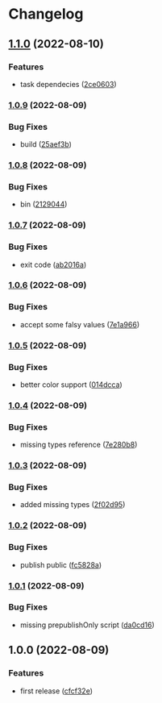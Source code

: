# Changelog

## [1.1.0](https://www.github.com/schummar/runp/compare/v1.0.9...v1.1.0) (2022-08-10)


### Features

* task dependecies ([2ce0603](https://www.github.com/schummar/runp/commit/2ce06035a4762b39e494685f4997667053d92c5e))

### [1.0.9](https://www.github.com/schummar/runp/compare/v1.0.8...v1.0.9) (2022-08-09)


### Bug Fixes

* build ([25aef3b](https://www.github.com/schummar/runp/commit/25aef3b82ffbb5e6ed281c5628c6eef7f3c058da))

### [1.0.8](https://www.github.com/schummar/runp/compare/v1.0.7...v1.0.8) (2022-08-09)


### Bug Fixes

* bin ([2129044](https://www.github.com/schummar/runp/commit/21290449b2b34c6cfba356c75ef011f9dcf1972c))

### [1.0.7](https://www.github.com/schummar/runp/compare/v1.0.6...v1.0.7) (2022-08-09)


### Bug Fixes

* exit code ([ab2016a](https://www.github.com/schummar/runp/commit/ab2016a46e5a4736979ecf4c2ac845664a9abc61))

### [1.0.6](https://www.github.com/schummar/runp/compare/v1.0.5...v1.0.6) (2022-08-09)


### Bug Fixes

* accept some falsy values ([7e1a966](https://www.github.com/schummar/runp/commit/7e1a966081f9ca266fddf7cf94fa583e032424ae))

### [1.0.5](https://www.github.com/schummar/runp/compare/v1.0.4...v1.0.5) (2022-08-09)


### Bug Fixes

* better color support ([014dcca](https://www.github.com/schummar/runp/commit/014dcca5633a1ca5d08e9898f5e9adde49181497))

### [1.0.4](https://www.github.com/schummar/runp/compare/v1.0.3...v1.0.4) (2022-08-09)


### Bug Fixes

* missing types reference ([7e280b8](https://www.github.com/schummar/runp/commit/7e280b8b6a4258f2197f8c05534473f9ccc54946))

### [1.0.3](https://www.github.com/schummar/runp/compare/v1.0.2...v1.0.3) (2022-08-09)


### Bug Fixes

* added missing types ([2f02d95](https://www.github.com/schummar/runp/commit/2f02d954a7d87e2986dfe131690b562923043e1e))

### [1.0.2](https://www.github.com/schummar/runp/compare/v1.0.1...v1.0.2) (2022-08-09)


### Bug Fixes

* publish public ([fc5828a](https://www.github.com/schummar/runp/commit/fc5828a061138201fad34c35b4083a3a775e7aba))

### [1.0.1](https://www.github.com/schummar/runp/compare/v1.0.0...v1.0.1) (2022-08-09)


### Bug Fixes

* missing prepublishOnly script ([da0cd16](https://www.github.com/schummar/runp/commit/da0cd16f2a84d946d8d48fd7906c333a49812885))

## 1.0.0 (2022-08-09)


### Features

* first release ([cfcf32e](https://www.github.com/schummar/runp/commit/cfcf32ef0cf4850f22b8013219b085dcdc6a6e5d))
